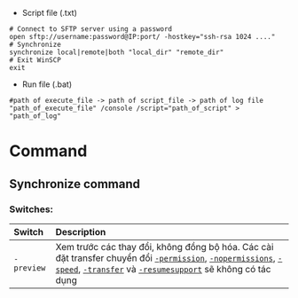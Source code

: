- Script file (.txt)
```
# Connect to SFTP server using a password
open sftp://username:password@IP:port/ -hostkey="ssh-rsa 1024 ...."
# Synchronize
synchronize local|remote|both "local_dir" "remote_dir"
# Exit WinSCP
exit
```
- Run file (.bat)
```
#path of execute_file -> path of script_file -> path of log file
"path_of_execute_file" /console /script="path_of_script" > "path_of_log"
```
# Command
## Synchronize command
### Switches:
|Switch|Description|
|:-----------|:-----------|
|`-preview`| Xem trước các thay đổi, không đồng bộ hóa. Các cài đặt transfer chuyển đổi [`-permission`](https://winscp.net/eng/docs/scriptcommand_synchronize#permissions), [`-nopermissions`](https://winscp.net/eng/docs/scriptcommand_synchronize#nopermissions), [`-speed`](https://winscp.net/eng/docs/scriptcommand_synchronize#speed), [`-transfer`](https://winscp.net/eng/docs/scriptcommand_synchronize#transfer) và [`-resumesupport`](https://winscp.net/eng/docs/scriptcommand_synchronize#resumesupport) sẽ không có tác dụng|
